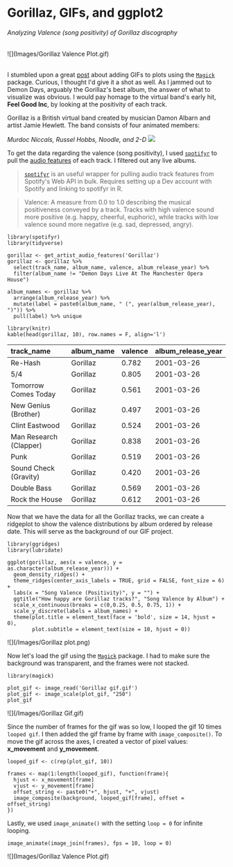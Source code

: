 # Gorillaz, GIFs, and ggplot2
###### Analyzing Valence (song positivity) of Gorillaz discography

![](Images/Gorillaz Valence Plot.gif)
<br> <br>

I stumbled upon a great
[post](https://www.danielphadley.com/ggplot-logo/) about adding GIFs to
plots using the [`Magick`](https://cran.r-project.org/web/packages/magick/vignettes/intro.html) package. Curious, I thought I'd give it a shot as well. As I jammed out to Demon Days, arguably the Gorillaz's best album, the answer of what to visualize was obvious. I would pay homage
to the virtual band's early hit, **Feel Good Inc**, by looking at the
positivity of each track.

Gorillaz is a British virtual band created by musician Damon Albarn and artist Jamie Hewlett. The band consists of four animated members:

*Murdoc Niccals, Russel Hobbs, Noodle, and 2-D*
![](/img/Gorillaz/Gorillaz%20All%20Members.gif)

To get the data regarding the valence (song positivity), I used
[`spotifyr`](https://www.rcharlie.com/post/spotifyr/) to pull the [audio
features](https://developer.spotify.com/documentation/web-api/reference/tracks/get-audio-features/)
of each track. I filtered out any live albums.

> [`spotifyr`](https://www.rcharlie.com/post/spotifyr/) is an useful wrapper for pulling audio track features from
> Spotify's Web API in bulk. Requires setting up a Dev account with Spotify and linking to spotifyr in R.

> Valence: A measure from 0.0 to 1.0 describing the musical positiveness
> conveyed by a track. Tracks with high valence sound more positive
> (e.g. happy, cheerful, euphoric), while tracks with low valence sound
> more negative (e.g. sad, depressed, angry).

    library(spotifyr)
    library(tidyverse)

    gorillaz <- get_artist_audio_features('Gorillaz')
    gorillaz <- gorillaz %>%
      select(track_name, album_name, valence, album_release_year) %>%
      filter(album_name != "Demon Days Live At The Manchester Opera House")

    album_names <- gorillaz %>%
      arrange(album_release_year) %>%
      mutate(label = paste0(album_name, " (", year(album_release_year), ")")) %>%
      pull(label) %>% unique

    library(knitr)
    kable(head(gorillaz, 10), row.names = F, align='l')

<table>
<thead>
<tr class="header">
<th align="left">track_name</th>
<th align="left">album_name</th>
<th align="left">valence</th>
<th align="left">album_release_year</th>
</tr>
</thead>
<tbody>
<tr class="odd">
<td align="left">Re-Hash</td>
<td align="left">Gorillaz</td>
<td align="left">0.782</td>
<td align="left">2001-03-26</td>
</tr>
<tr class="even">
<td align="left">5/4</td>
<td align="left">Gorillaz</td>
<td align="left">0.805</td>
<td align="left">2001-03-26</td>
</tr>
<tr class="odd">
<td align="left">Tomorrow Comes Today</td>
<td align="left">Gorillaz</td>
<td align="left">0.561</td>
<td align="left">2001-03-26</td>
</tr>
<tr class="even">
<td align="left">New Genius (Brother)</td>
<td align="left">Gorillaz</td>
<td align="left">0.497</td>
<td align="left">2001-03-26</td>
</tr>
<tr class="odd">
<td align="left">Clint Eastwood</td>
<td align="left">Gorillaz</td>
<td align="left">0.524</td>
<td align="left">2001-03-26</td>
</tr>
<tr class="even">
<td align="left">Man Research (Clapper)</td>
<td align="left">Gorillaz</td>
<td align="left">0.838</td>
<td align="left">2001-03-26</td>
</tr>
<tr class="odd">
<td align="left">Punk</td>
<td align="left">Gorillaz</td>
<td align="left">0.519</td>
<td align="left">2001-03-26</td>
</tr>
<tr class="even">
<td align="left">Sound Check (Gravity)</td>
<td align="left">Gorillaz</td>
<td align="left">0.420</td>
<td align="left">2001-03-26</td>
</tr>
<tr class="odd">
<td align="left">Double Bass</td>
<td align="left">Gorillaz</td>
<td align="left">0.569</td>
<td align="left">2001-03-26</td>
</tr>
<tr class="even">
<td align="left">Rock the House</td>
<td align="left">Gorillaz</td>
<td align="left">0.612</td>
<td align="left">2001-03-26</td>
</tr>
</tbody>
</table>


Now that we have the data for all the Gorillaz tracks, we can create a
ridgeplot to show the valence distributions by album ordered by release
date. This will serve as the background of our GIF project.

    library(ggridges)
    library(lubridate)

    ggplot(gorillaz, aes(x = valence, y = as.character(album_release_year))) +
      geom_density_ridges() +
      theme_ridges(center_axis_labels = TRUE, grid = FALSE, font_size = 6) +
      labs(x = "Song Valence (Positivity)", y = "") +
      ggtitle("How happy are Gorillaz tracks?", "Song Valence by Album") +
      scale_x_continuous(breaks = c(0,0.25, 0.5, 0.75, 1)) +
      scale_y_discrete(labels = album_names) +
      theme(plot.title = element_text(face = 'bold', size = 14, hjust = 0),
            plot.subtitle = element_text(size = 10, hjust = 0))


![](/Images/Gorillaz plot.png)


Now let's load the gif using the
[`Magick`](https://cran.r-project.org/web/packages/magick/vignettes/intro.html)
package. I had to make sure the background was transparent, and the
frames were not stacked.

    library(magick)

    plot_gif <- image_read('Gorillaz gif.gif')
    plot_gif <- image_scale(plot_gif, "250")
    plot_gif

![](/Images/Gorillaz Gif.gif)


Since the number of frames for the gif was so low, I looped the gif 10
times `looped gif`. I then added the gif frame by frame with
`image_composite()`. To move the gif across the axes, I created a vector
of pixel values: **x\_movement** and **y\_movement**.

    looped_gif <- c(rep(plot_gif, 10))

    frames <- map(1:length(looped_gif), function(frame){
      hjust <- x_movement[frame]
      vjust <- y_movement[frame]
      offset_string <- paste0("+", hjust, "+", vjust)
      image_composite(background, looped_gif[frame], offset = offset_string)
    })


Lastly, we used `image_animate()` with the setting `loop = 0` for
infinite looping.

    image_animate(image_join(frames), fps = 10, loop = 0)

![](Images/Gorillaz Valence Plot.gif)
